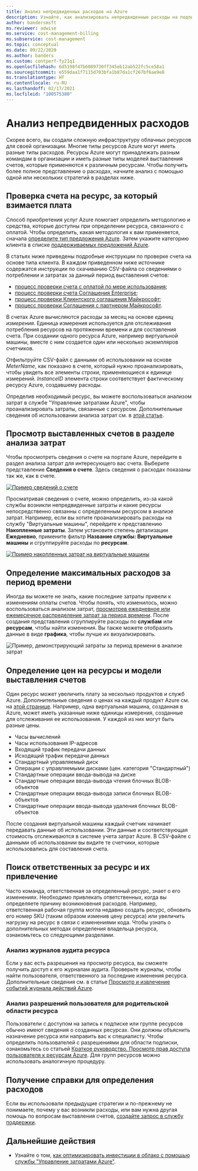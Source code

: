 ```yaml
---
title: Анализ непредвиденных расходов на Azure
description: Узнайте, как анализировать непредвиденные расходы на подписку Azure.
author: bandersmsft
ms.reviewer: adwise
ms.service: cost-management-billing
ms.subservice: cost-management
ms.topic: conceptual
ms.date: 09/22/2020
ms.author: banders
ms.custom: contperf-fy21q1
ms.openlocfilehash: 6d5198f47b6089730ff345eb12ab522fc5ce58a1
ms.sourcegitcommit: e559daa1f7115d703bfa1b87da1cf267bf6ae9e8
ms.translationtype: HT
ms.contentlocale: ru-RU
ms.lasthandoff: 02/17/2021
ms.locfileid: "100575380"
---
```

# <a name="analyze-unexpected-charges"></a>Анализ непредвиденных расходов

Скорее всего, вы создали сложную инфраструктуру облачных ресурсов для своей организации. Многие типы ресурсов Azure могут иметь разные типы расходов. Ресурсы Azure могут принадлежать разным командам в организации и иметь разные типы моделей выставления счетов, которые применяются к различным ресурсам. Чтобы получить более полное представление о расходах, начните анализ с помощью одной или нескольких стратегий в разделах ниже.

## <a name="review-invoice-for-resource-responsible-for-charge"></a>Проверка счета на ресурс, за который взимается плата

Способ приобретения услуг Azure помогает определить методологию и средства, которые доступны при определении ресурса, связанного с оплатой. Чтобы определить, какая методология к вам применяется, сначала [определите тип предложения Azure](../costs/understand-cost-mgt-data.md#determine-your-offer-type). Затем укажите категорию клиента в списке [поддерживаемых предложений Azure](../costs/understand-cost-mgt-data.md#supported-microsoft-azure-offers).

В статьях ниже приведены подробные инструкции по проверке счета на основе типа клиента. В каждом приведенном ниже источнике содержатся инструкции по скачиванию CSV-файла со сведениями о потреблении и затратах за данный период выставления счетов:

- [процесс проверки счета с оплатой по мере использования](review-individual-bill.md#charges);
- [процесс проверки счета Соглашения Enterprise](review-enterprise-agreement-bill.md);
- [процесс проверки Клиентского соглашения Майкрософт](review-customer-agreement-bill.md#analyze-your-azure-usage-charges);
- [процесс проверки Соглашения с партнером Майкрософт](review-partner-agreement-bill.md#analyze-your-azure-usage-charges).

В счетах Azure вычисляются расходы за месяц на основе _единиц измерения_. Единица измерения используется для отслеживания потребления ресурсов на протяжении времени и для составления счета. При создании одного ресурса Azure, например виртуальной машины, вместе с ним создается один или несколько экземпляров счетчиков.

Отфильтруйте CSV-файл с данными об использовании на основе _MeterName_, как показано в счете, который нужно проанализировать, чтобы увидеть все элементы строки, применяющиеся к единице измерений. _InstanceID_ элемента строки соответствует фактическому ресурсу Azure, создавшему расходы.

Определив необходимый ресурс, вы можете воспользоваться анализом затрат в службе "Управление затратами Azure", чтобы проанализировать затраты, связанные с ресурсом. Дополнительные сведения об использовании анализа затрат см. в [этой статье](../costs/quick-acm-cost-analysis.md).

## <a name="review-invoiced-charges-in-cost-analysis"></a>Просмотр выставленных счетов в разделе анализа затрат

Чтобы просмотреть сведения о счете на портале Azure, перейдите в раздел анализа затрат для интересующего вас счета. Выберите представление **Сведения о счете**. Здесь сведения о расходах показаны так же, как в счете.

[![Пример сведений о счете](./media/analyze-unexpected-charges/invoice-details.png)](./media/analyze-unexpected-charges/invoice-details.png#lightbox)

Просматривая сведения о счете, можно определить, из-за какой службы возникли непредвиденные затраты и какие ресурсы непосредственно связанны с определенным ресурсом в анализе затрат. Например, если вы хотите проанализировать расходы на службу "Виртуальные машины", перейдите к представлению **Накопленные затраты**. Затем установите степень детализации **Ежедневно**, примените фильтр **Название службы: Виртуальные машины** и сгруппируйте расходы по **ресурсам**.

[![Пример накопленных затрат на виртуальные машины](./media/analyze-unexpected-charges/virtual-machines.png)](./media/analyze-unexpected-charges/virtual-machines.png#lightbox)

## <a name="identify-spikes-in-cost-over-time"></a>Определение максимальных расходов за период времени

Иногда вы можете не знать, какие последние затраты привели к изменениям оплаты счетов. Чтобы понять, что изменилось, можно воспользоваться анализом затрат, [просмотрев ежедневное или ежемесячное распределение затрат за период времени](../costs/cost-analysis-common-uses.md#view-costs-per-day-or-by-month). После создания представления сгруппируйте расходы по **службам** или **ресурсам**, чтобы найти изменения. Вы также можете отобразить данные в виде **графика**, чтобы лучше их визуализировать.

![Пример, демонстрирующий затраты за период времени в анализе затрат](./media/analyze-unexpected-charges/costs-over-time.png)

## <a name="determine-resource-pricing-and-billing-model"></a>Определение цен на ресурсы и модели выставления счетов

Один ресурс может увеличить плату за несколько продуктов и служб Azure. Дополнительные сведения о ценах на каждый продукт Azure см. на [этой странице](https://azure.microsoft.com/pricing/#product-pricing). Например, одна виртуальная машина, созданная в Azure, может иметь указанные ниже единицы измерения, созданные для отслеживания ее использования. У каждой из них могут быть разные цены.

- Часы вычислений
- Часы использования IP-адресов
- Входящий трафик передачи данных
- Исходящий трафик передачи данных
- Стандартный управляемый диск
- Операции с управляемыми дисками (цен. категория "Стандартный")
- Стандартные операции ввода-вывода на диске
- Стандартные операции ввода-вывода чтения блочных BLOB-объектов
- Стандартные операции ввода-вывода записи блочных BLOB-объектов
- Стандартные операции ввода-вывода удаления блочных BLOB-объектов

После создания виртуальной машины каждый счетчик начинает передавать данные об использовании. Эти данные и соответствующая стоимость отслеживаются в системе учета затрат Azure. В CSV-файле с данными об использовании вы видите те счетчики, которые использовались для составления счета.

## <a name="find-people-responsible-for-the-resource-and-engage"></a>Поиск ответственных за ресурс и их привлечение

Часто команда, ответственная за определенный ресурс, знает о его изменениях. Необходимо привлекать ответственных, когда вы определяете причину возникновения расходов. Например, ответственная рабочая группа могла недавно создать ресурс, обновить его номер SKU (таким образом изменив цену ресурса) или увеличить нагрузку на ресурс в связи с изменениями кода. Чтобы узнать о дополнительных методах определения владельца ресурса, ознакомьтесь со следующими разделами.

### <a name="analyze-the-audit-logs-for-the-resource"></a>Анализ журналов аудита ресурса

Если у вас есть разрешения на просмотр ресурса, вы сможете получить доступ к его журналам аудита. Проверьте журналы, чтобы найти пользователя, ответственного за последние изменения ресурса. Дополнительные сведения см. в статье [Просмотр и извлечение событий журнала действий Azure](../../azure-monitor/essentials/activity-log.md#view-the-activity-log).

### <a name="analyze-user-permissions-to-the-resources-parent-scope"></a>Анализ разрешений пользователя для родительской области ресурса

Пользователи с доступом на запись к подписке или группе ресурсов обычно имеют сведения о созданных ресурсах. Они должны объяснить назначение ресурса или направить вас к специалисту. Чтобы определить пользователей с разрешениями для области подписки, ознакомьтесь со статьей [Краткое руководство. Просмотр прав доступа пользователя к ресурсам Azure](../../role-based-access-control/check-access.md). Для групп ресурсов можно использовать аналогичную процедуру.

## <a name="get-help-to-identify-charges"></a>Получение справки для определения расходов

Если вы использовали предыдущие стратегии и по-прежнему не понимаете, почему у вас возникли расходы, или вам нужна другая помощь по вопросам выставления счетов, [создайте запрос в службу поддержки](https://go.microsoft.com/fwlink/?linkid=2083458).

## <a name="next-steps"></a>Дальнейшие действия

- Узнайте о том, [как оптимизировать инвестиции в облако с помощью службы "Управление затратами Azure"](../costs/cost-mgt-best-practices.md).